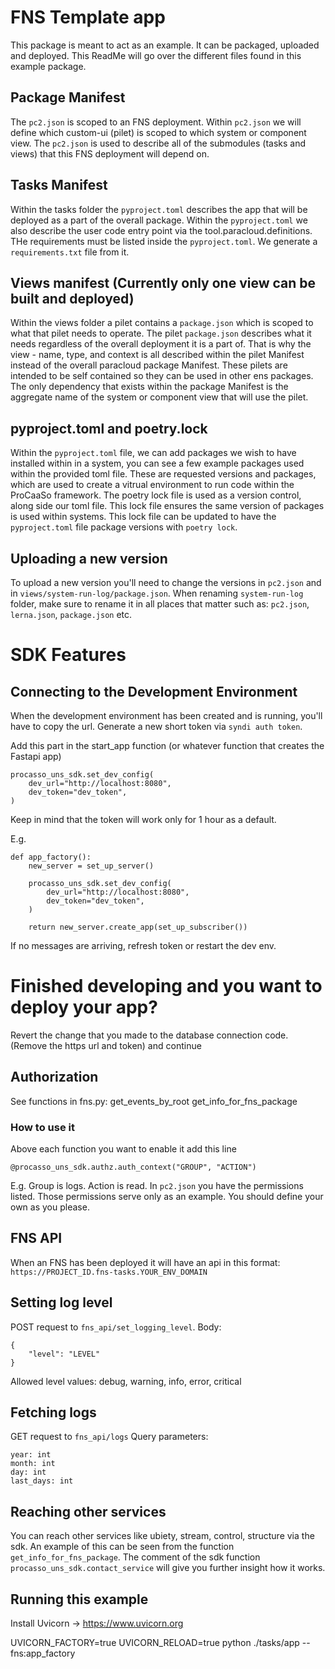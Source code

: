 # FNS Template app
This package is meant to act as an example. It can be packaged, uploaded and deployed.
This ReadMe will go over the different files found in this example package.

## Package Manifest
The `pc2.json` is scoped to an FNS deployment. Within `pc2.json` we will define which custom-ui (pilet) is scoped to which system or component view. The `pc2.json` is used to describe all of the submodules (tasks and views) that this FNS deployment will depend on. 

## Tasks Manifest
Within the tasks folder the `pyproject.toml` describes the app that will be deployed as a part of the overall package. Within the `pyproject.toml` we also describe the user code entry point via the tool.paracloud.definitions.
THe requirements must be listed inside the `pyproject.toml`. We generate a `requirements.txt` file from it.

## Views manifest (Currently only one view can be built and deployed)
Within the views folder a pilet contains a `package.json` which is scoped to what that pilet needs to operate. The pilet `package.json` describes what it needs regardless of the overall deployment it is a part of. That is why the view - name, type, and context is all described within the pilet Manifest instead of the overall paracloud package Manifest. These pilets are intended to be self contained so they can be used in other ens packages. The only dependency that exists within the package Manifest is the aggregate name of the system or component view that will use the pilet. 

## pyproject.toml and poetry.lock
Within the `pyproject.toml` file, we can add packages we wish to have installed within in a system, you can see a few example packages used within the provided toml file. These are requested versions and packages, which are used to create a vitrual environment to run code within the ProCaaSo framework. The poetry lock file is used as a version control, along side our toml file. This lock file ensures the same version of packages is used within systems. This lock file can be updated to have the `pyproject.toml` file package versions with `poetry lock`.

## Uploading a new version
To upload a new version you'll need to change the versions in `pc2.json` and in `views/system-run-log/package.json`.
When renaming `system-run-log` folder, make sure to rename it in all places that matter such as: `pc2.json`, `lerna.json`, `package.json` etc.


# SDK Features

## Connecting to the Development Environment

When the development environment has been created and is running, you'll have to copy the url.
Generate a new short token via `syndi auth token`. 

Add this part in the start_app function (or whatever function that creates the Fastapi app)

```
procasso_uns_sdk.set_dev_config(
    dev_url="http://localhost:8080",
    dev_token="dev_token",
)
```
Keep in mind that the token will work only for 1 hour as a default.

E.g.

```
def app_factory():
    new_server = set_up_server()

    procasso_uns_sdk.set_dev_config(
        dev_url="http://localhost:8080",
        dev_token="dev_token",
    )

    return new_server.create_app(set_up_subscriber())
```

If no messages are arriving, refresh token or restart the dev env.


# Finished developing and you want to deploy your app?

Revert the change that you made to the database connection code.
(Remove the https url and token) and continue 

## Authorization
See functions in fns.py:
    get_events_by_root
    get_info_for_fns_package

### How to use it
Above each function you want to enable it add this line

```@procasso_uns_sdk.authz.auth_context("GROUP", "ACTION")```

E.g. Group is logs. Action is read.
In `pc2.json` you have the permissions listed.
Those permissions serve only as an example. You should define your own as you please.

## FNS API
When an FNS has been deployed it will have an api in this format:
`https://PROJECT_ID.fns-tasks.YOUR_ENV_DOMAIN`

## Setting log level
POST request to `fns_api/set_logging_level`.
Body:
```
{
    "level": "LEVEL"
}
```
Allowed level values: debug, warning, info, error, critical

## Fetching logs
GET request to `fns_api/logs`
Query parameters:
```
year: int
month: int
day: int
last_days: int
```

## Reaching other services
You can reach other services like ubiety, stream, control, structure via the sdk.
An example of this can be seen from the function `get_info_for_fns_package`.
The comment of the sdk function `procasso_uns_sdk.contact_service` will give you 
further insight how it works.

## Running this example

Install Uvicorn -> https://www.uvicorn.org

UVICORN_FACTORY=true UVICORN_RELOAD=true python ./tasks/app -- fns:app_factory
